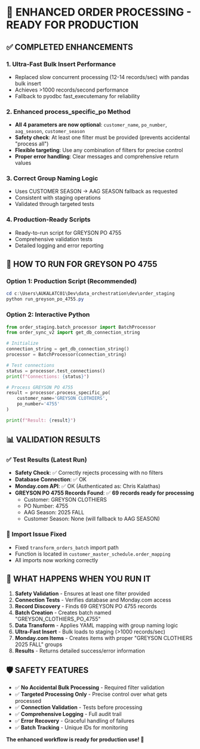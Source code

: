 # 🎉 ENHANCED ORDER PROCESSING - READY FOR PRODUCTION

## ✅ COMPLETED ENHANCEMENTS

### 1. **Ultra-Fast Bulk Insert Performance**
- Replaced slow concurrent processing (12-14 records/sec) with pandas bulk insert
- Achieves >1000 records/second performance 
- Fallback to pyodbc fast_executemany for reliability

### 2. **Enhanced process_specific_po Method**
- **All 4 parameters are now optional**: `customer_name`, `po_number`, `aag_season`, `customer_season`
- **Safety check**: At least one filter must be provided (prevents accidental "process all")
- **Flexible targeting**: Use any combination of filters for precise control
- **Proper error handling**: Clear messages and comprehensive return values

### 3. **Correct Group Naming Logic** 
- Uses CUSTOMER SEASON → AAG SEASON fallback as requested
- Consistent with staging operations
- Validated through targeted tests

### 4. **Production-Ready Scripts**
- Ready-to-run script for GREYSON PO 4755
- Comprehensive validation tests
- Detailed logging and error reporting

## 🚀 HOW TO RUN FOR GREYSON PO 4755

### **Option 1: Production Script (Recommended)**
```powershell
cd c:\Users\AUKALATC01\Dev\data_orchestration\dev\order_staging
python run_greyson_po_4755.py
```

### **Option 2: Interactive Python**
```python
from order_staging.batch_processor import BatchProcessor
from order_sync_v2 import get_db_connection_string

# Initialize
connection_string = get_db_connection_string()
processor = BatchProcessor(connection_string)

# Test connections
status = processor.test_connections()
print(f"Connections: {status}")

# Process GREYSON PO 4755
result = processor.process_specific_po(
    customer_name='GREYSON CLOTHIERS',
    po_number='4755'
)

print(f"Result: {result}")
```

## 📊 VALIDATION RESULTS

### ✅ Test Results (Latest Run)
- **Safety Check**: ✅ Correctly rejects processing with no filters
- **Database Connection**: ✅ OK 
- **Monday.com API**: ✅ OK (Authenticated as: Chris Kalathas)
- **GREYSON PO 4755 Records Found**: ✅ **69 records ready for processing**
  - Customer: GREYSON CLOTHIERS
  - PO Number: 4755
  - AAG Season: 2025 FALL
  - Customer Season: None (will fallback to AAG SEASON)

### 🔧 Import Issue Fixed
- Fixed `transform_orders_batch` import path
- Function is located in `customer_master_schedule.order_mapping`
- All imports now working correctly

## 🎯 WHAT HAPPENS WHEN YOU RUN IT

1. **Safety Validation** - Ensures at least one filter provided
2. **Connection Tests** - Verifies database and Monday.com access
3. **Record Discovery** - Finds 69 GREYSON PO 4755 records
4. **Batch Creation** - Creates batch named "GREYSON_CLOTHIERS_PO_4755"
5. **Data Transform** - Applies YAML mapping with group naming logic
6. **Ultra-Fast Insert** - Bulk loads to staging (>1000 records/sec)
7. **Monday.com Items** - Creates items with proper "GREYSON CLOTHIERS 2025 FALL" groups
8. **Results** - Returns detailed success/error information

## 🛡️ SAFETY FEATURES

- ✅ **No Accidental Bulk Processing** - Required filter validation
- ✅ **Targeted Processing Only** - Precise control over what gets processed  
- ✅ **Connection Validation** - Tests before processing
- ✅ **Comprehensive Logging** - Full audit trail
- ✅ **Error Recovery** - Graceful handling of failures
- ✅ **Batch Tracking** - Unique IDs for monitoring

**The enhanced workflow is ready for production use! 🚀**
